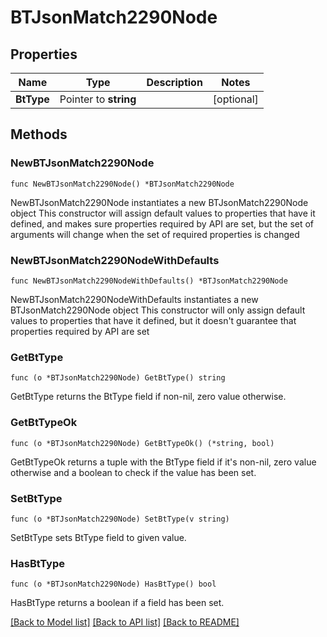 # BTJsonMatch2290Node

## Properties

Name | Type | Description | Notes
------------ | ------------- | ------------- | -------------
**BtType** | Pointer to **string** |  | [optional] 

## Methods

### NewBTJsonMatch2290Node

`func NewBTJsonMatch2290Node() *BTJsonMatch2290Node`

NewBTJsonMatch2290Node instantiates a new BTJsonMatch2290Node object
This constructor will assign default values to properties that have it defined,
and makes sure properties required by API are set, but the set of arguments
will change when the set of required properties is changed

### NewBTJsonMatch2290NodeWithDefaults

`func NewBTJsonMatch2290NodeWithDefaults() *BTJsonMatch2290Node`

NewBTJsonMatch2290NodeWithDefaults instantiates a new BTJsonMatch2290Node object
This constructor will only assign default values to properties that have it defined,
but it doesn't guarantee that properties required by API are set

### GetBtType

`func (o *BTJsonMatch2290Node) GetBtType() string`

GetBtType returns the BtType field if non-nil, zero value otherwise.

### GetBtTypeOk

`func (o *BTJsonMatch2290Node) GetBtTypeOk() (*string, bool)`

GetBtTypeOk returns a tuple with the BtType field if it's non-nil, zero value otherwise
and a boolean to check if the value has been set.

### SetBtType

`func (o *BTJsonMatch2290Node) SetBtType(v string)`

SetBtType sets BtType field to given value.

### HasBtType

`func (o *BTJsonMatch2290Node) HasBtType() bool`

HasBtType returns a boolean if a field has been set.


[[Back to Model list]](../README.md#documentation-for-models) [[Back to API list]](../README.md#documentation-for-api-endpoints) [[Back to README]](../README.md)



